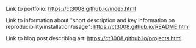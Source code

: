 Link to portfolio: https://ct3008.github.io/index.html

Link to information about "short description and key information on reproducibility/installation/usage": https://ct3008.github.io/README.html

Link to blog post describing art: https://ct3008.github.io/projects.html
